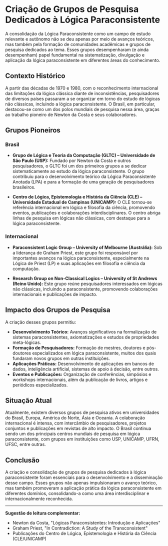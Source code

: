 
# Criação de Grupos de Pesquisa Dedicados à Lógica Paraconsistente

A consolidação da Lógica Paraconsistente como um campo de estudo relevante e autônomo não se deu apenas por meio de avanços teóricos, mas também pela formação de comunidades acadêmicas e grupos de pesquisa dedicados ao tema. Esses grupos desempenharam (e ainda desempenham) papel fundamental na sistematização, divulgação e aplicação da lógica paraconsistente em diferentes áreas do conhecimento.

## Contexto Histórico

A partir das décadas de 1970 e 1980, com o reconhecimento internacional das limitações da lógica clássica diante de inconsistências, pesquisadores de diversos países passaram a se organizar em torno do estudo de lógicas não clássicas, incluindo a lógica paraconsistente. O Brasil, em particular, destacou-se como um dos polos mundiais de pesquisa nessa área, graças ao trabalho pioneiro de Newton da Costa e seus colaboradores.

## Grupos Pioneiros

### Brasil

- **Grupo de Lógica e Teoria da Computação (GLTC) – Universidade de São Paulo (USP):**
  Fundado por Newton da Costa e outros pesquisadores, o GLTC foi um dos primeiros grupos a se dedicar sistematicamente ao estudo da lógica paraconsistente. O grupo contribuiu para o desenvolvimento teórico da Lógica Paraconsistente Anotada (LPA) e para a formação de uma geração de pesquisadores brasileiros.

- **Centro de Lógica, Epistemologia e História da Ciência (CLE) – Universidade Estadual de Campinas (UNICAMP):**
  O CLE tornou-se referência internacional em lógica e filosofia da ciência, promovendo eventos, publicações e colaborações interdisciplinares. O centro abriga linhas de pesquisa em lógicas não clássicas, com destaque para a lógica paraconsistente.

### Internacional

- **Paraconsistent Logic Group – University of Melbourne (Austrália):**
  Sob a liderança de Graham Priest, este grupo foi responsável por importantes avanços na lógica paraconsistente, especialmente na Lógica de Priest (LP) e suas aplicações em filosofia e ciência da computação.

- **Research Group on Non-Classical Logics – University of St Andrews (Reino Unido):**
  Este grupo reúne pesquisadores interessados em lógicas não clássicas, incluindo a paraconsistente, promovendo colaborações internacionais e publicações de impacto.

## Impacto dos Grupos de Pesquisa

A criação desses grupos permitiu:

- **Desenvolvimento Teórico:** Avanços significativos na formalização de sistemas paraconsistentes, axiomatizações e estudos de propriedades meta-lógicas.
- **Formação de Pesquisadores:** Formação de mestres, doutores e pós-doutores especializados em lógica paraconsistente, muitos dos quais fundaram novos grupos em outras instituições.
- **Aplicações Práticas:** Desenvolvimento de aplicações em bancos de dados, inteligência artificial, sistemas de apoio à decisão, entre outros.
- **Eventos e Publicações:** Organização de conferências, simpósios e workshops internacionais, além da publicação de livros, artigos e periódicos especializados.

## Situação Atual

Atualmente, existem diversos grupos de pesquisa ativos em universidades do Brasil, Europa, América do Norte, Ásia e Oceania. A colaboração internacional é intensa, com intercâmbio de pesquisadores, projetos conjuntos e publicações em revistas de alto impacto. O Brasil continua sendo um dos principais centros mundiais de pesquisa em lógica paraconsistente, com grupos em instituições como USP, UNICAMP, UFRN, UFSC, entre outras.

## Conclusão

A criação e consolidação de grupos de pesquisa dedicados à lógica paraconsistente foram essenciais para o desenvolvimento e a disseminação desse campo. Esses grupos não apenas impulsionaram o avanço teórico, mas também promoveram a aplicação prática da lógica paraconsistente em diferentes domínios, consolidando-a como uma área interdisciplinar e internacionalmente reconhecida.

___
**Sugestão de leitura complementar:**
- Newton da Costa, "Lógicas Paraconsistentes: Introdução e Aplicações"
- Graham Priest, "In Contradiction: A Study of the Transconsistent"
- Publicações do Centro de Lógica, Epistemologia e História da Ciência (CLE/UNICAMP)

